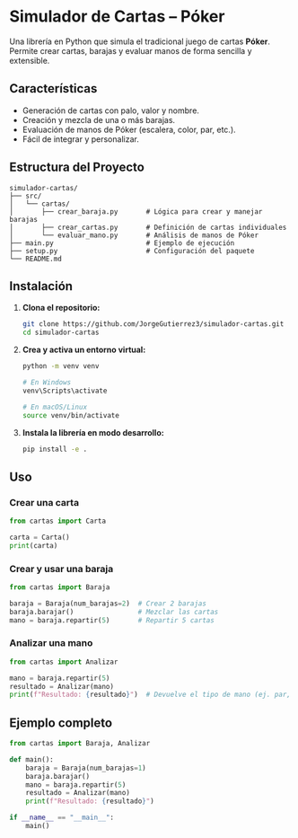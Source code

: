 # Simulador de Cartas – Póker

Una librería en Python que simula el tradicional juego de cartas **Póker**. Permite crear cartas, barajas y evaluar manos de forma sencilla y extensible.

## Características

- Generación de cartas con palo, valor y nombre.
- Creación y mezcla de una o más barajas.
- Evaluación de manos de Póker (escalera, color, par, etc.).
- Fácil de integrar y personalizar.

## Estructura del Proyecto

```
simulador-cartas/
├── src/
│   └── cartas/
│       ├── crear_baraja.py       # Lógica para crear y manejar barajas
│       ├── crear_cartas.py       # Definición de cartas individuales
│       └── evaluar_mano.py       # Análisis de manos de Póker
├── main.py                       # Ejemplo de ejecución
├── setup.py                      # Configuración del paquete
└── README.md
```

## Instalación

1. **Clona el repositorio:**
   ```bash
   git clone https://github.com/JorgeGutierrez3/simulador-cartas.git
   cd simulador-cartas
   ```

2. **Crea y activa un entorno virtual:**
   ```bash
   python -m venv venv

   # En Windows
   venv\Scripts\activate

   # En macOS/Linux
   source venv/bin/activate
   ```

3. **Instala la librería en modo desarrollo:**
   ```bash
   pip install -e .
   ```

##  Uso

###  Crear una carta
```python
from cartas import Carta

carta = Carta()
print(carta)
```

###  Crear y usar una baraja
```python
from cartas import Baraja

baraja = Baraja(num_barajas=2)  # Crear 2 barajas
baraja.barajar()                # Mezclar las cartas
mano = baraja.repartir(5)       # Repartir 5 cartas
```

### Analizar una mano
```python
from cartas import Analizar

mano = baraja.repartir(5)
resultado = Analizar(mano)
print(f"Resultado: {resultado}")  # Devuelve el tipo de mano (ej. par, full house, etc.)
```

## Ejemplo completo

```python
from cartas import Baraja, Analizar

def main():
    baraja = Baraja(num_barajas=1)
    baraja.barajar()
    mano = baraja.repartir(5)
    resultado = Analizar(mano)
    print(f"Resultado: {resultado}")

if __name__ == "__main__":
    main()
```